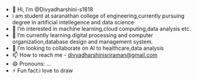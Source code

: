 - 👋 Hi, I’m @Divyadharshini-s1818
- i am student at saranathan college of engineering,currently pursuing degree in artificial intellegence and data science
- 👀 I’m interested in machine learning,cloud computing,data analysis etc.
- 🌱 I’m currently learning digital processing and computer organization,database design and management system.
- 💞️ I’m looking to collaborate on AI to healthcare,data analysis
- 📫 How to reach me - divyadharshinisriraman@gmail.com
- 😄 Pronouns: ...
- ⚡ Fun fact:i love to draw

<!---
Divyadharshini-s1818/Divyadharshini-s1818 is a ✨ special ✨ repository because its `README.md` (this file) appears on your GitHub profile.
You can click the Preview link to take a look at your changes.
--->
